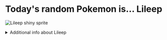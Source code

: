 # Today's random Pokemon is... Lileep

![Lileep shiny sprite](https://raw.githubusercontent.com/PokeAPI/sprites/master/sprites/pokemon/shiny/345.png)

<details>
<summary>Additional info about Lileep</summary>

| srpite type | image |
|------|------|
| back_default | ![Lileep back_default sprite](https://raw.githubusercontent.com/PokeAPI/sprites/master/sprites/pokemon/back/345.png) |
| back_shiny | ![Lileep back_shiny sprite](https://raw.githubusercontent.com/PokeAPI/sprites/master/sprites/pokemon/back/shiny/345.png) |
| front_default | ![Lileep front_default sprite](https://raw.githubusercontent.com/PokeAPI/sprites/master/sprites/pokemon/345.png) | </details>